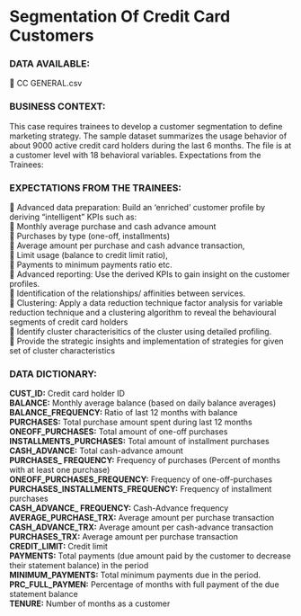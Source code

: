 # Segmentation Of Credit Card Customers
### DATA AVAILABLE: 
 CC GENERAL.csv 

### BUSINESS CONTEXT: 
This case requires trainees to develop a customer segmentation to define marketing strategy. The sample dataset summarizes the usage behavior of about 9000 active credit card holders during the last 6 months. The file is at a customer level with 18 behavioral variables.   Expectations from the Trainees:   
### EXPECTATIONS FROM THE TRAINEES:  
 Advanced data preparation: Build an ‘enriched’ customer profile by deriving “intelligent” KPIs such as:  
 Monthly average purchase and cash advance amount   
 Purchases by type (one-off, installments)   
 Average amount per purchase and cash advance transaction,  
 Limit usage (balance to credit limit ratio),  
 Payments to minimum payments ratio etc.  
 Advanced reporting: Use the derived KPIs to gain insight on the customer profiles.  
 Identification of the relationships/ affinities between services.  
 Clustering: Apply a data reduction technique factor analysis for variable reduction technique and a clustering algorithm to reveal the behavioural segments of credit card holders  
 Identify cluster characterisitics of the cluster using detailed profiling.  
 Provide the strategic insights and implementation of strategies for given set of cluster characteristics  
 
### DATA DICTIONARY: 
 
<b>CUST_ID:</b> Credit card holder ID   
<b>BALANCE:</b> Monthly average balance (based on daily balance averages)   
<b>BALANCE_FREQUENCY:</b> Ratio of last 12 months with balance   
<b>PURCHASES:</b> Total purchase amount spent during last 12 months   
<b>ONEOFF_PURCHASES:</b> Total amount of one-off purchases  
<b>INSTALLMENTS_PURCHASES:</b> Total amount of installment purchases   
<b>CASH_ADVANCE:</b> Total cash-advance amount   
<b>PURCHASES_ FREQUENCY:</b> Frequency of purchases (Percent of months with at least one purchase)   
<b>ONEOFF_PURCHASES_FREQUENCY:</b> Frequency of one-off-purchases   
<b>PURCHASES_INSTALLMENTS_FREQUENCY:</b> Frequency of installment purchases   
<b>CASH_ADVANCE_ FREQUENCY:</b> Cash-Advance frequency   
<b>AVERAGE_PURCHASE_TRX:</b> Average amount per purchase transaction   
<b>CASH_ADVANCE_TRX:</b> Average amount per cash-advance transaction   
<b>PURCHASES_TRX:</b> Average amount per purchase transaction   
<b>CREDIT_LIMIT:</b> Credit limit   
<b>PAYMENTS:</b> Total payments (due amount paid by the customer to decrease their statement balance) in the period   
<b>MINIMUM_PAYMENTS:</b> Total minimum payments due in the period.   
<b>PRC_FULL_PAYMEN:</b> Percentage of months with full payment of the due statement balance   
<b>TENURE:</b> Number of months as a customer   
